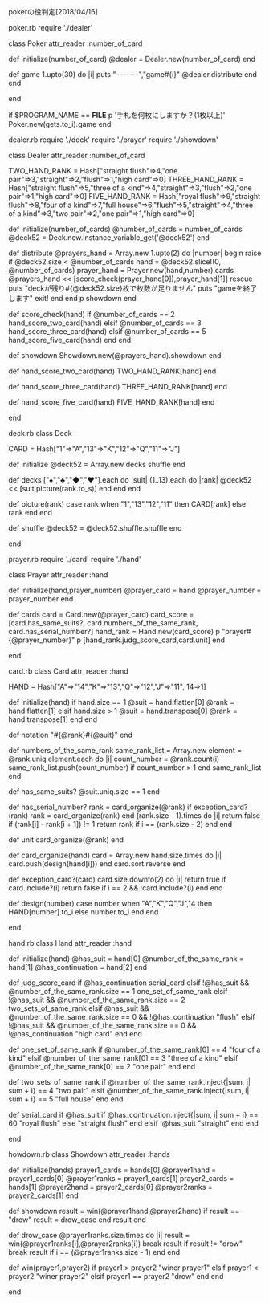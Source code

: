 pokerの役判定[2018/04/16]

poker.rb
require './dealer'

class Poker
  attr_reader :number_of_card

  def initialize(number_of_card)
    @dealer = Dealer.new(number_of_card)
  end

  def game
    1.upto(30) do |i|
      puts "-------","game#{i}"
      @dealer.distribute
    end
  end

end

if $PROGRAM_NAME == __FILE__
  p '手札を何枚にしますか？(1枚以上)'
  Poker.new(gets.to_i).game
end


dealer.rb
require './deck'
require './prayer'
require './showdown'

class Dealer
  attr_reader :number_of_card

  TWO_HAND_RANK = Hash["straight flush"=>4,"one pair"=>3,"straight"=>2,"flush"=>1,"high card"=>0]
  THREE_HAND_RANK = Hash["straight flush"=>5,"three of a kind"=>4,"straight"=>3,"flush"=>2,"one pair"=>1,"high card"=>0]
  FIVE_HAND_RANK = Hash["royal flush"=>9,"straight flush"=>8,"four of a kind"=>7,"full house"=>6,"flush"=>5,"straight"=>4,"three of a kind"=>3,"two pair"=>2,"one pair"=>1,"high card"=>0]

  def initialize(number_of_cards)
    @number_of_cards = number_of_cards
    @deck52 = Deck.new.instance_variable_get('@deck52')
  end

  def distribute
    @prayers_hand = Array.new
    1.upto(2) do |number|
      begin
        raise if @deck52.size < @number_of_cards
        hand = @deck52.slice!(0, @number_of_cards)
        prayer_hand = Prayer.new(hand,number).cards
        @prayers_hand << [score_check(prayer_hand[0]),prayer_hand[1]]
      rescue
        puts "deckが残り#{@deck52.size}枚で枚数が足りません"
        puts "gameを終了します"
        exit!
      end
    end
    p showdown
  end


  def score_check(hand)
    if @number_of_cards == 2
      hand_score_two_card(hand)
    elsif @number_of_cards == 3
      hand_score_three_card(hand)
    elsif @number_of_cards == 5
      hand_score_five_card(hand)
    end
  end

  def showdown
    Showdown.new(@prayers_hand).showdown
  end

  def hand_score_two_card(hand)
    TWO_HAND_RANK[hand]
  end

  def hand_score_three_card(hand)
    THREE_HAND_RANK[hand]
  end

  def hand_score_five_card(hand)
    FIVE_HAND_RANK[hand]
  end

end


deck.rb
class Deck

  CARD = Hash["1"=>"A","13"=>"K","12"=>"Q","11"=>"J"]

  def initialize
    @deck52 = Array.new
    decks
    shuffle
  end

  def decks
    ["♠","♣","◆","♥"].each do |suit|
      (1..13).each do |rank|
        @deck52 << [suit,picture(rank.to_s)]
      end
    end
  end

  def picture(rank)
    case rank
      when "1","13","12","11" then
        CARD[rank]
      else
        rank
    end
  end

  def shuffle
    @deck52 = @deck52.shuffle.shuffle
  end

end


prayer.rb
require './card'
require './hand'

class Prayer
  attr_reader :hand

  def initialize(hand,prayer_number)
    @prayer_card = hand
    @prayer_number = prayer_number
  end

  def cards
    card = Card.new(@prayer_card)
    card_score = [card.has_same_suits?,
                   card.numbers_of_the_same_rank,
                   card.has_serial_number?]
    hand_rank = Hand.new(card_score)
    p "prayer#{@prayer_number}"
    p [hand_rank.judg_score_card,card.unit]
  end

end


card.rb
class Card
  attr_reader :hand

  HAND = Hash["A"=>"14","K"=>"13","Q"=>"12","J"=>"11", 14=>1]

  def initialize(hand)
    if hand.size == 1
      @suit = hand.flatten[0]
      @rank = hand.flatten[1]
    elsif hand.size > 1
      @suit = hand.transpose[0]
      @rank = hand.transpose[1]
    end
  end

  def notation
    "#{@rank}#{@suit}"
  end

  def numbers_of_the_same_rank
    same_rank_list = Array.new
    element = @rank.uniq
    element.each do |i|
      count_number = @rank.count(i)
      same_rank_list.push(count_number) if count_number > 1
    end
    same_rank_list
  end

  def has_same_suits?
    @suit.uniq.size == 1
  end

  def has_serial_number?
    rank = card_organize(@rank)
    if exception_card?(rank)
      rank = card_organize(rank)
    end
    (rank.size - 1).times do |i|
      return false if (rank[i] - rank[i + 1]) != 1
      return rank if i == (rank.size - 2)
    end
  end

  def unit
    card_organize(@rank)
  end

  def card_organize(hand)
    card = Array.new
    hand.size.times do |i|
      card.push(design(hand[i]))
    end
    card.sort.reverse
  end

  def exception_card?(card)
    card.size.downto(2) do |i|
      return true if card.include?(i)
      return false if i == 2 && !card.include?(i)
    end
  end

  def design(number)
    case number
      when "A","K","Q","J",14 then
        HAND[number].to_i
      else
        number.to_i
    end
  end

end


hand.rb
class Hand
  attr_reader :hand

  def initialize(hand)
    @has_suit = hand[0]
    @number_of_the_same_rank = hand[1]
    @has_continuation = hand[2]
  end

  def judg_score_card
    if @has_continuation
      serial_card
    elsif !@has_suit && @number_of_the_same_rank.size == 1
      one_set_of_same_rank
    elsif !@has_suit && @number_of_the_same_rank.size == 2
      two_sets_of_same_rank
    elsif @has_suit && @number_of_the_same_rank.size == 0 && !@has_continuation
      "flush"
    elsif !@has_suit && @number_of_the_same_rank.size == 0 && !@has_continuation
      "high card"
    end
  end

  def one_set_of_same_rank
    if @number_of_the_same_rank[0] == 4
      "four of a kind"
    elsif @number_of_the_same_rank[0] == 3
      "three of a kind"
    elsif @number_of_the_same_rank[0] == 2
      "one pair"
    end
  end

  def two_sets_of_same_rank
    if @number_of_the_same_rank.inject{|sum, i| sum + i} == 4
      "two pair"
    elsif @number_of_the_same_rank.inject{|sum, i| sum + i} == 5
      "full house"
    end
  end

  def serial_card
    if @has_suit
      if @has_continuation.inject{|sum, i| sum + i} == 60
        "royal flush"
      else
        "straight flush"
      end
    elsif !@has_suit
      "straight"
    end
  end

end


howdown.rb
class Showdown
  attr_reader :hands

  def initialize(hands)
    prayer1_cards = hands[0]
    @prayer1hand = prayer1_cards[0]
    @prayer1ranks = prayer1_cards[1]
    prayer2_cards = hands[1]
    @prayer2hand = prayer2_cards[0]
    @prayer2ranks = prayer2_cards[1]
  end

  def showdown
    result = win(@prayer1hand,@prayer2hand)
    if result == "drow"
      result = drow_case
    end
    result
  end

  def drow_case
    @prayer1ranks.size.times do |i|
      result = win(@prayer1ranks[i],@prayer2ranks[i])
      break result if result != "drow"
      break result if i == (@prayer1ranks.size - 1)
    end
  end

  def win(prayer1,prayer2)
    if prayer1 > prayer2
      "winer prayer1"
    elsif prayer1 < prayer2
      "winer prayer2"
    elsif prayer1 == prayer2
      "drow"
    end
  end

end
